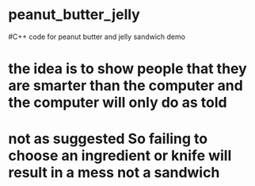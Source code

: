 # peanut_butter_jelly
#C++ code for peanut butter and jelly sandwich demo
# the idea is to show people that they are smarter than the computer and the computer will only do as told
# not as suggested  So failing to choose an ingredient or knife will result in a mess not a sandwich
